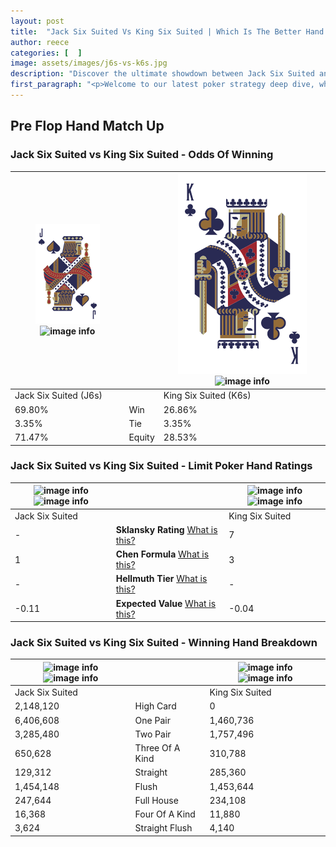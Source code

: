 ```yaml
---
layout: post
title:  "Jack Six Suited Vs King Six Suited | Which Is The Better Hand In Poker? A Complete Guide"
author: reece
categories: [  ]
image: assets/images/j6s-vs-k6s.jpg
description: "Discover the ultimate showdown between Jack Six Suited and King Six Suited in poker! Uncover the odds, strategies, and scenarios where one hand triumphs over the other. Get ready to up your poker game with this thrilling analysis."
first_paragraph: "<p>Welcome to our latest poker strategy deep dive, where we're pitting two distinct hands against each other in a high-stakes showdown: Jack Six Suited vs King Six Suited.</p><p>In the dynamic world of poker, every decision counts, and knowing which hand holds the upper hand is key to your success at the table.</p><p>In this article, we'll dissect these two hands, explore the scenarios where one dominates the other, and equip you with the knowledge to make strategic choices that can tip the odds in your favor.</p><p>Get ready to unravel the intriguing dynamics of these poker hands and elevate your game to new heights.</p>"
---
```




[comment]: # (sp0)

## Pre Flop Hand Match Up

<div class="table hand-ratings" markdown="1"> 



### Jack Six Suited vs King Six Suited - Odds Of Winning


    
| ![image info](assets/images/hand1/J.png) ![image info](assets/images/hand1/6s.png) |  | ![image info](assets/images/hand2/K.png) ![image info](assets/images/hand2/6s.png) |
| -------- | -------- | -------- |
| Jack Six Suited (J6s) |  | King Six Suited (K6s) |
| 69.80% | Win | 26.86% |
| 3.35% | Tie | 3.35% |
| 71.47% | Equity | 28.53% |




[comment]: # (sp1)



### Jack Six Suited vs King Six Suited - Limit Poker Hand Ratings


    
| ![image info](https://www.riverpairs.com/assets/images/hand1/J.png) ![image info](https://www.riverpairs.com/assets/images/hand1/6s.png) |  | ![image info](https://www.riverpairs.com/assets/images/hand2/K.png) ![image info](https://www.riverpairs.com/assets/images/hand2/6s.png) |
| -------- | -------- | -------- |
| Jack Six Suited |  | King Six Suited |
| - | **Sklansky Rating** [What is this?](/sklansky-rating-explained) | 7 |
| 1 | **Chen Formula** [What is this?](/chen-formula-explained) | 3 |
| - | **Hellmuth Tier** [What is this?](/Hellmuth-tier-explained) | - |
| -0.11 | **Expected Value** [What is this?](/expected-value-explained) | -0.04 |




[comment]: # (sp2)



### Jack Six Suited vs King Six Suited - Winning Hand Breakdown


    
| ![image info](https://www.riverpairs.com/assets/images/hand1/J.png) ![image info](https://www.riverpairs.com/assets/images/hand1/6s.png) |  | ![image info](https://www.riverpairs.com/assets/images/hand2/K.png) ![image info](https://www.riverpairs.com/assets/images/hand2/6s.png) |
| -------- | -------- | -------- |
| Jack Six Suited |  | King Six Suited |
| 2,148,120 | High Card | 0 |
| 6,406,608 | One Pair | 1,460,736 |
| 3,285,480 | Two Pair | 1,757,496 |
| 650,628 | Three Of A Kind | 310,788 |
| 129,312 | Straight | 285,360 |
| 1,454,148 | Flush | 1,453,644 |
| 247,644 | Full House | 234,108 |
| 16,368 | Four Of A Kind | 11,880 |
| 3,624 | Straight Flush | 4,140 |




[comment]: # (sp3)



</div>

[comment]: # (sp4)



[comment]: # (sp5)

